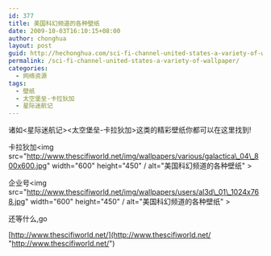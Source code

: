 ```yaml
---
id: 377
title: 美国科幻频道的各种壁纸
date: 2009-10-03T16:10:15+08:00
author: chonghua
layout: post
guid: http://hechonghua.com/sci-fi-channel-united-states-a-variety-of-wallpaper/
permalink: /sci-fi-channel-united-states-a-variety-of-wallpaper/
categories:
  - 网络资源
tags:
  - 壁纸
  - 太空堡垒-卡拉狄加
  - 星际迷航记
---
```

诸如<星际迷航记><太空堡垒-卡拉狄加>这类的精彩壁纸你都可以在这里找到!

卡拉狄加<img src="http://www.thescifiworld.net/img/wallpapers/various/galactica\_04\_800x600.jpg" width="600" height="450" / alt="美国科幻频道的各种壁纸" > 

企业号<img src="http://www.thescifiworld.net/img/wallpapers/users/al3d\_01\_1024x768.jpg" width="600" height="450" / alt="美国科幻频道的各种壁纸" > 

还等什么,go

[http://www.thescifiworld.net/](http://www.thescifiworld.net/ "http://www.thescifiworld.net/")
